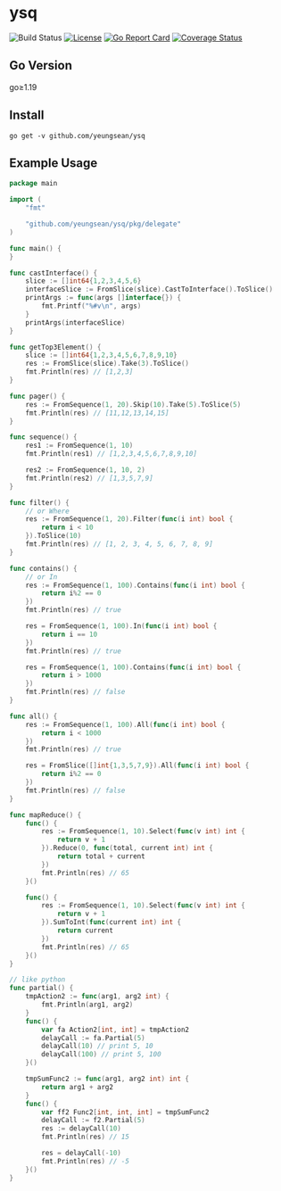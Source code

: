# ysq

![Build Status](https://github.com/yeungsean/ysq/workflows/CI/badge.svg)
[![License](https://img.shields.io/github/license/yeungsean/ysq)](/LICENSE)
[![Go Report Card](https://goreportcard.com/badge/github.com/yeungsean/ysq)](https://goreportcard.com/report/github.com/yeungsean/ysq)
[![Coverage Status](https://img.shields.io/coveralls/github/yeungsean/ysq.svg)](https://coveralls.io/r/yeungsean/ysq)

## Go Version

go≥1.19


## Install

```shell
go get -v github.com/yeungsean/ysq
```


## Example Usage

```go
package main

import (
    "fmt"

    "github.com/yeungsean/ysq/pkg/delegate"
)

func main() {
}

func castInterface() {
    slice := []int64{1,2,3,4,5,6}
    interfaceSlice := FromSlice(slice).CastToInterface().ToSlice()
    printArgs := func(args []interface{}) {
        fmt.Printf("%#v\n", args)
    }
    printArgs(interfaceSlice)
}

func getTop3Element() {
    slice := []int64{1,2,3,4,5,6,7,8,9,10}
    res := FromSlice(slice).Take(3).ToSlice()
    fmt.Println(res) // [1,2,3]
}

func pager() {
    res := FromSequence(1, 20).Skip(10).Take(5).ToSlice(5)
    fmt.Println(res) // [11,12,13,14,15]
}

func sequence() {
    res1 := FromSequence(1, 10)
    fmt.Println(res1) // [1,2,3,4,5,6,7,8,9,10]

    res2 := FromSequence(1, 10, 2)
    fmt.Println(res2) // [1,3,5,7,9]
}

func filter() {
    // or Where
    res := FromSequence(1, 20).Filter(func(i int) bool {
        return i < 10
    }).ToSlice(10)
    fmt.Println(res) // [1, 2, 3, 4, 5, 6, 7, 8, 9]
}

func contains() {
    // or In
    res := FromSequence(1, 100).Contains(func(i int) bool {
        return i%2 == 0
    })
    fmt.Println(res) // true

    res = FromSequence(1, 100).In(func(i int) bool {
        return i == 10
    })
    fmt.Println(res) // true

    res = FromSequence(1, 100).Contains(func(i int) bool {
        return i > 1000
    })
    fmt.Println(res) // false
}

func all() {
    res := FromSequence(1, 100).All(func(i int) bool {
        return i < 1000
    })
    fmt.Println(res) // true

    res = FromSlice([]int{1,3,5,7,9}).All(func(i int) bool {
        return i%2 == 0
    })
    fmt.Println(res) // false
}

func mapReduce() {
    func() {
        res := FromSequence(1, 10).Select(func(v int) int {
            return v + 1
        }).Reduce(0, func(total, current int) int {
            return total + current
        })
        fmt.Println(res) // 65
    }()

    func() {
        res := FromSequence(1, 10).Select(func(v int) int {
            return v + 1
        }).SumToInt(func(current int) int {
            return current
        })
        fmt.Println(res) // 65
    }()
}

// like python
func partial() {
    tmpAction2 := func(arg1, arg2 int) {
        fmt.Println(arg1, arg2)
    }
    func() {
        var fa Action2[int, int] = tmpAction2
        delayCall := fa.Partial(5)
        delayCall(10) // print 5, 10
        delayCall(100) // print 5, 100
    }()

    tmpSumFunc2 := func(arg1, arg2 int) int {
        return arg1 + arg2
    }
    func() {
        var ff2 Func2[int, int, int] = tmpSumFunc2
        delayCall := f2.Partial(5)
        res := delayCall(10)
        fmt.Println(res) // 15

        res = delayCall(-10)
        fmt.Println(res) // -5
    }()
}
```
